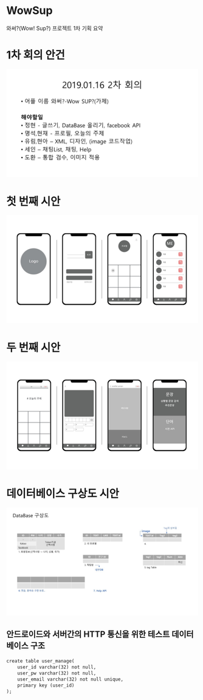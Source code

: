 # WowSup
와써?(Wow! Sup?) 프로젝트 1차 기획 요약

# 1차 회의 안건
![preview1](./app/src/main/res/drawable/january_16_2019_second_meeting.jpg)

# 첫 번째 시안
![preview2](./app/src/main/res/drawable/the_first_concept.jpg)

# 두 번째 시안
![preview3](./app/src/main/res/drawable/the_second_concept.jpg)

# 데이터베이스 구상도 시안
![preview4](./app/src/main/res/drawable/database_concepts.jpg)


## 안드로이드와 서버간의 HTTP 통신을 위한 테스트 데이터베이스 구조
    create table user_manage(
        user_id varchar(32) not null,
        user_pw varchar(32) not null,
        user_email varchar(32) not null unique,
        primary key (user_id)
    );